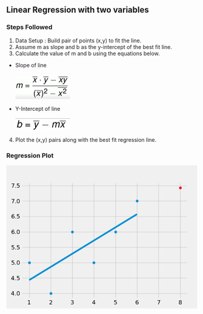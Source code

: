 ## Linear Regression with two variables
### Steps Followed
1. Data Setup : Build pair of points (x,y) to fit the line.
2. Assume m as slope and b as the y-intercept of the best fit line.
3. Calculate the value of m and b using the equations below.
* Slope of line <br/> <br/> <img width=30% height=30% src="https://github.com/SarthakPatidar/Machine-Learning/blob/master/Supervised%20Learning/algorithms/linear%20regression/resources/slope.png" alt="slope formula"/> 

* Y-Intercept of line <br/> <br/> <img width=30% height=30% src="https://github.com/SarthakPatidar/Machine-Learning/blob/master/Supervised%20Learning/algorithms/linear%20regression/resources/y_intercept.png" alt="y_intercept formula" />

4. Plot the (x,y) pairs along with the best fit regression line.

### Regression Plot
![regression plot](https://github.com/SarthakPatidar/Machine-Learning/blob/master/Supervised%20Learning/algorithms/linear%20regression/resources/regfig.png)
